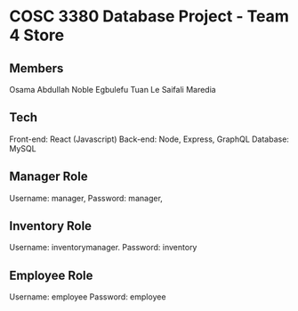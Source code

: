 

# COSC 3380 Database Project - Team 4 Store

## Members
Osama Abdullah
Noble Egbulefu
Tuan Le
Saifali Maredia


## Tech
Front-end: React (Javascript)
Back-end: Node, Express, GraphQL
Database: MySQL


## Manager Role
Username: manager, 
Password: manager,

## Inventory Role
Username: inventorymanager. 
Password: inventory

## Employee Role
Username: employee
Password: employee